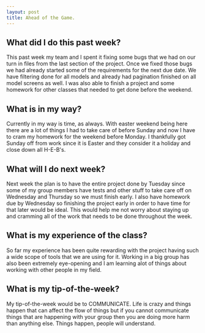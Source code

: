 ```yaml
---
layout: post
title: Ahead of the Game.
---
```

## What did I do this past week?
This past week my team and I spent it fixing some bugs that we had on our turn in files from the last section of the project. Once we fixed those bugs we had already started some of the requirements for the next due date. We have filtering done for all models and already had pagination finished on all model screens as well. I was also able to finish a project and some homework for other classes that needed to get done before the weekend.  

## What is in my way?
Currently in my way is time, as always. With easter weekend being here there are a lot of things I had to take care of before Sunday and now I have to cram my homework for the weekend before Monday. I thankfully got Sunday off from work since it is Easter and they consider it a holiday and close down all H-E-B's. 

## What will I do next week?
Next week the plan is to have the entire project done by Tuesday since some of my group members have tests and other stuff to take care off on Wednesday and Thursday so we must finish early. I also have homework due by Wednesday so finishing the project early in order to have time for that later would be ideal. This would help me not worry about staying up and cramming all of the work that needs to be done throughout the week. 

## What is my experience of the class?
So far my experience has been quite rewarding with the project having such a wide scope of tools that we are using for it. Working in a big group has also been extremely eye-opening and I am learning alot of things about working with other people in my field.

## What is my tip-of-the-week?
My tip-of-the-week would be to COMMUNICATE. Life is crazy and things happen that can affect the flow of things but if you cannot communicate things that are happening with your group then you are doing more harm than anything else. Things happen, people will understand.